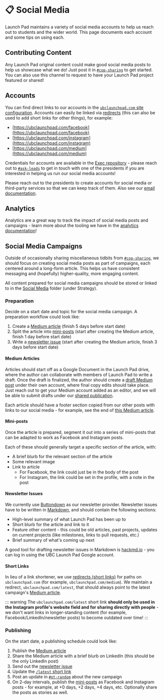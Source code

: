 # 📋 Social Media

Launch Pad maintains a variety of social media accounts to help us reach out to students and the wider world. This page documents each account and some tips on using each.

## Contributing Content

Any Launch Pad original content could make good social media posts to help us showcase what we do! Just post it in [`#cop-sharing`](https://ubclaunchpad.slack.com/archives/C01622TSU9W) to get started. You can also use this channel to request to have your Launch Pad project featured or shared!

## Accounts

You can find direct links to our accounts in the [`ubclaunchpad.com` site configuration](https://sourcegraph.com/search?q=repo:%5Egithub%5C.com/ubclaunchpad/ubclaunchpad%5C.com%24+file:config.ts+socials%28.*%3F%29%5C%7B%28.%7C%5Cn%29*%3F%7D&patternType=regexp&case=yes). Accounts can easily be linked via [redirects](https://ubclaunchpad.com/config/#adding-a-custom-redirect) (this can also be used to add short links for other things), for example:

* [https://ubclaunchpad.com/facebook](https://ubclaunchpad.com/facebook)
* [https://ubclaunchpad.com/instagram](https://ubclaunchpad.com/instagram)
* [https://ubclaunchpad.com/medium](https://ubclaunchpad.com/medium)

Credentials for accounts are available in the [Exec repository](https://github.com/ubclaunchpad/exec) - please reach out to [`#ask-leads`](https://ubclaunchpad.slack.com/archives/CK935RD3Q) to get in touch with one of the presidents if you are interested in helping us run our social media accounts!

Please reach out to the presidents to create accounts for social media or third-party services so that we can keep track of them. Also see our [email documentation](./email.md).

## Analytics

Analytics are a great way to track the impact of social media posts and campaigns - learn more about the tooling we have in the [analytics documentation](analytics.md)!

## Social Media Campaigns

Outside of occasionally sharing miscellaneous tidbits from [`#cop-sharing`](https://ubclaunchpad.slack.com/archives/C01622TSU9W), we should focus on creating social media posts as part of campaigns, each centered around a long-form article. This helps us have consistent messaging and (hopefully) higher-quality, more engaging content.

All content prepared for social media campaigns should be stored or linked to in the [Social Media](https://drive.google.com/drive/folders/1tRSa-obWwr_JU57tpscqmxIUZPlfqckQ?usp=sharing) folder (under Strategy).

### Preparation

Decide on a start date and topic for the social media campaign. A preparation workflow could look like:

1. Create a [Medium article](#medium-articles) (finish 5 days before start date)
2. Split the article into [mini-posts](#mini-posts) (start after creating the Medium article, finish 1 day before start date)
3. Write a [newsletter issue](#newsletter-issues) (start after creating the Medium article, finish 3 days before start date)

#### Medium Articles

Articles should start off as a Google Document in the Launch Pad drive, where the author can collaborate with members of Launch Pad to write a draft. Once the draft is finalized, the author should create a [draft Medium post](https://help.medium.com/hc/en-us/articles/214874698-Your-drafts-posts) under their own account, where final copy edits should take place. Just reach out to get your Medium account added as an editor, and we will be able to submit drafts under our [shared publication](https://ubclaunchpad.com/medium).

Each article should have a footer section copied from our other posts with links to our social media - for example, see the end of [this Medium article](https://medium.com/ubc-launch-pad-software-engineering-blog/what-is-ubc-launch-pad-d3bbfe6322dc).

#### Mini-posts

Once the article is prepared, segment it out into a series of mini-posts that can be adapted to work as Facebook and Instagram posts.

Each of these should generally target a specific section of the article, with:

* A brief blurb for the relevant section of the article
* Some relevant image
* Link to article
  * For Facebook, the link could just be in the body of the post
  * For Instagram, the link could be set in the profile, with a note in the post

#### Newsletter Issues

We currently use [Buttondown](https://buttondown.email/) as our newsletter provider. Newsletter issues have to be written in [Markdown](github.md#markdown), and should contain the following sections:

* High-level summary of what Launch Pad has been up to
* Short blurb for the article and link to it
* Feature other content - this could be old articles, past projects, updates on current projects (like milestones, links to pull requests, etc.)
* Brief summary of what's coming up next

A good tool for drafting newsletter issues in Markdown is [hackmd.io](https://hackmd.io/) - you can log in using the UBC Launch Pad Google account.

#### Short Links

In lieu of a link shortener, we use [redirects (short links)](https://ubclaunchpad.com/config/#adding-a-custom-redirect) for paths on `ubclaunchpad.com` (for example, `ubclaunchpad.com/medium`). We maintain a redirect, `ubclaunchpad.com/latest`, that should always point to the latest campaign's [Medium article](#medium-articles).

::: warning
The `ubclaunchpad.com/latest` short link **should only be used in the Instagram profile's website field and for sharing directly with people** - we don't want links in longer-standing content (for example, Facebook/LinkedIn/newsletter posts) to become outdated over time!
:::

### Publishing

On the start date, a publishing schedule could look like:

1. Publish the [Medium article](#medium-articles)
2. Share the Medium article with a brief blurb on LinkedIn (this should be the only LinkedIn post)
3. Send out the [newsletter issue](#newsletter-issues)
4. Update the [`/latest` short link](#short-links)
5. Post an update in [`#ot-random`](https://ubclaunchpad.slack.com/archives/C061Q5328) about the new campaign
6. On 2-day intervals, publish the [mini-posts](#mini-posts) as Facebook and Instagram posts - for example, at +0 days, +2 days, +4 days, etc. Optionally share the posts as stories as well.
